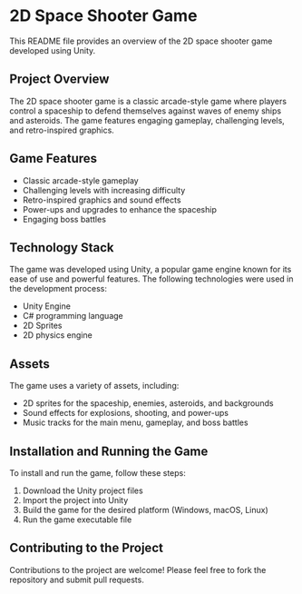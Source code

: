 # 2D Space Shooter Game

This README file provides an overview of the 2D space shooter game developed using Unity.

## Project Overview

The 2D space shooter game is a classic arcade-style game where players control a spaceship to defend themselves against waves of enemy ships and asteroids. The game features engaging gameplay, challenging levels, and retro-inspired graphics.

## Game Features

* Classic arcade-style gameplay
* Challenging levels with increasing difficulty
* Retro-inspired graphics and sound effects
* Power-ups and upgrades to enhance the spaceship
* Engaging boss battles

## Technology Stack

The game was developed using Unity, a popular game engine known for its ease of use and powerful features. The following technologies were used in the development process:

* Unity Engine
* C# programming language
* 2D Sprites
* 2D physics engine

## Assets

The game uses a variety of assets, including:

* 2D sprites for the spaceship, enemies, asteroids, and backgrounds
* Sound effects for explosions, shooting, and power-ups
* Music tracks for the main menu, gameplay, and boss battles

## Installation and Running the Game

To install and run the game, follow these steps:

1. Download the Unity project files
2. Import the project into Unity
3. Build the game for the desired platform (Windows, macOS, Linux)
4. Run the game executable file

## Contributing to the Project

Contributions to the project are welcome! Please feel free to fork the repository and submit pull requests.
